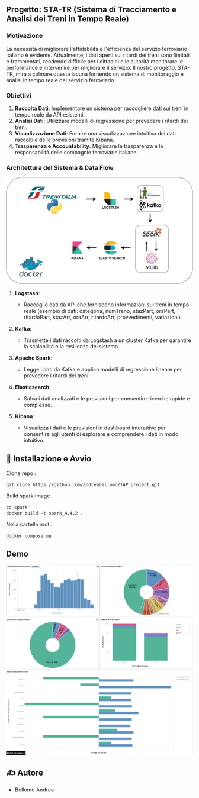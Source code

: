 ## **Progetto: STA-TR (Sistema di Tracciamento e Analisi dei Treni in Tempo Reale)**

### **Motivazione**
La necessità di migliorare l'affidabilità e l'efficienza del servizio ferroviario italiano è evidente. Attualmente, i dati aperti sui ritardi dei treni sono limitati e frammentati, rendendo difficile per i cittadini e le autorità monitorare le performance e intervenire per migliorare il servizio. Il nostro progetto, STA-TR, mira a colmare questa lacuna fornendo un sistema di monitoraggio e analisi in tempo reale del servizio ferroviario.

### **Obiettivi**
1. **Raccolta Dati**: Implementare un sistema per raccogliere dati sui treni in tempo reale da API esistenti.
2. **Analisi Dati**: Utilizzare modelli di regressione per prevedere i ritardi dei treni.
3. **Visualizzazione Dati**: Fornire una visualizzazione intuitiva dei dati raccolti e delle previsioni tramite Kibana.
4. **Trasparenza e Accountability**: Migliorare la trasparenza e la responsabilità delle compagnie ferroviarie italiane.

### **Architettura del Sistema & Data Flow**

![Architettura del Sistema](images/tap_flow.png)


1. **Logstash**:
   - Raccoglie dati da API che forniscono informazioni sui treni in tempo reale (esempio di dati: categoria, numTreno, stazPart, oraPart, ritardoPart, stazArr, oraArr, ritardoArr, provvedimenti, variazioni).
   
2. **Kafka**:
   - Trasmette i dati raccolti da Logstash a un cluster Kafka per garantire la scalabilità e la resilienza del sistema.

3. **Apache Spark**:
   - Legge i dati da Kafka e applica modelli di regressione lineare per prevedere i ritardi dei treni.

4. **Elasticsearch**:
   - Salva i dati analizzati e le previsioni per consentire ricerche rapide e complesse.

5. **Kibana**:
   - Visualizza i dati e le previsioni in dashboard interattive per consentire agli utenti di esplorare e comprendere i dati in modo intuitivo.

## 🏁 Installazione e Avvio </a>

Clone repo : 
```
git clone https://github.com/andreabellomo/TAP_project.git
```

Build spark image
```
cd spark
docker build -t spark_4.4.2 .
```
Nella cartella root : 
```
docker compose up
```

## Demo </a>
![Demo1](images/1.png)
![Demo2](images/2.png)
![Demo3](images/3.png)


## ✍️ Autore</a>

- Bellomo Andrea
